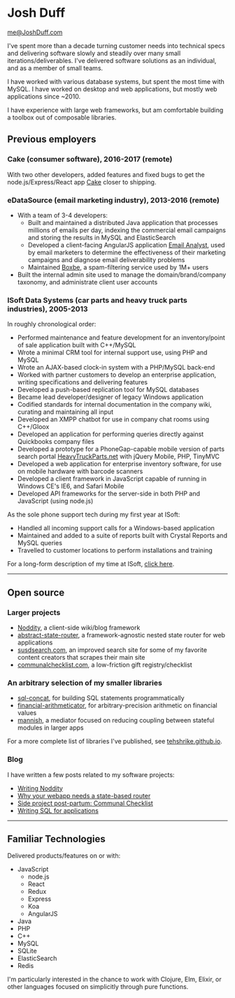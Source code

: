 Josh Duff
=====

<me@JoshDuff.com>

I've spent more than a decade turning customer needs into technical specs and delivering software slowly and steadily over many small iterations/deliverables.  I've delivered software solutions as an individual, and as a member of small teams.

I have worked with various database systems, but spent the most time with MySQL.  I have worked on desktop and web applications, but mostly web applications since ~2010.

I have experience with large web frameworks, but am comfortable building a toolbox out of composable libraries.

## Previous employers

### Cake (consumer software), 2016-2017 (remote)

With two other developers, added features and fixed bugs to get the node.js/Express/React app [Cake](https://cake.co/) closer to shipping.

### eDataSource (email marketing industry), 2013-2016 (remote)

* With a team of 3-4 developers:
  * Built and maintained a distributed Java application that processes millions of emails per day, indexing the commercial email campaigns and storing the results in MySQL and ElasticSearch
  * Developed a client-facing AngularJS application [Email Analyst](http://www.edatasource.com/competitive-tracker/), used by email marketers to determine the effectiveness of their marketing campaigns and diagnose email deliverability problems
  * Maintained [Boxbe](https://www.boxbe.com/), a spam-filtering service used by 1M+ users
* Built the internal admin site used to manage the domain/brand/company taxonomy, and administrate client user accounts

### ISoft Data Systems (car parts and heavy truck parts industries), 2005-2013

In roughly chronological order:

* Performed maintenance and feature development for an inventory/point of sale application built with C++/MySQL
* Wrote a minimal CRM tool for internal support use, using PHP and MySQL
* Wrote an AJAX-based clock-in system with a PHP/MySQL back-end
* Worked with partner customers to develop an enterprise application, writing specifications and delivering features
* Developed a push-based replication tool for MySQL databases
* Became lead developer/designer of legacy Windows application
* Codified standards for internal documentation in the company wiki, curating and maintaining all input
* Developed an XMPP chatbot for use in company chat rooms using C++/Gloox
* Developed an application for performing queries directly against Quickbooks company files
* Developed a prototype for a PhoneGap-capable mobile version of parts search portal [HeavyTruckParts.net](HeavyTruckParts.net) with jQuery Mobile, PHP, TinyMVC
* Developed a web application for enterprise inventory software, for use on mobile hardware with barcode scanners
* Developed a client framework in JavaScript capable of running in Windows CE's IE6, and Safari Mobile
* Developed API frameworks for the server-side in both PHP and JavaScript (using node.js)

As the sole phone support tech during my first year at ISoft:

* Handled all incoming support calls for a Windows-based application
* Maintained and added to a suite of reports built with Crystal Reports and MySQL queries
* Travelled to customer locations to perform installations and training

For a long-form description of my time at ISoft, [click here](//tehshrike.github.io/resume/isoft.html).

***

## Open source

### Larger projects

* [Noddity](https://github.com/TehShrike/noddity), a client-side wiki/blog framework
* [abstract-state-router](https://github.com/TehShrike/abstract-state-router), a framework-agnostic nested state router for web applications
* [susdsearch.com](https://github.com/TehShrike/susd-search-site), an improved search site for some of my favorite content creators that scrapes their main site
* [communalchecklist.com](https://github.com/TehShrike/communal-checklist), a low-friction gift registry/checklist

### An arbitrary selection of my smaller libraries

* [sql-concat](https://github.com/TehShrike/sql-concat), for building SQL statements programmatically
* [financial-arithmeticator](https://github.com/TehShrike/financial-arithmeticator), for arbitrary-precision arithmetic on financial values
* [mannish](https://github.com/TehShrike/mannish), a mediator focused on reducing coupling between stateful modules in larger apps

For a more complete list of libraries I've published, see [tehshrike.github.io](https://tehshrike.github.io/).

### Blog

I have written a few posts related to my software projects:

* [Writing Noddity](http://joshduff.com/#!/post/2014-11-22-noddity.md)
* [Why your webapp needs a state-based router](http://joshduff.com/#!/post/2015-06-why-you-need-a-state-router.md)
* [Side project post-partum: Communal Checklist](http://joshduff.com/#!/post/2015-09-communal-checklist.md)
* [Writing SQL for applications](http://joshduff.com/#!/post/2016-07-writing-sql.md)

***

## Familiar Technologies

Delivered products/features on or with:

* JavaScript
	* node.js
	* React
	* Redux
	* Express
	* Koa
	* AngularJS
* Java
* PHP
* C++
* MySQL
* SQLite
* ElasticSearch
* Redis

I'm particularly interested in the chance to work with Clojure, Elm, Elixir, or other languages focused on simplicitly through pure functions.
